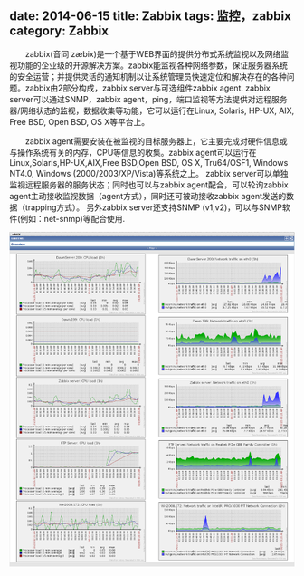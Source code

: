 date: 2014-06-15
title: Zabbix
tags: 监控，zabbix
category: Zabbix
------------
　　zabbix(音同 zæbix)是一个基于WEB界面的提供分布式系统监视以及网络监视功能的企业级的开源解决方案。zabbix能监视各种网络参数，保证服务器系统的安全运营；并提供灵活的通知机制以让系统管理员快速定位和解决存在的各种问题。zabbix由2部分构成，zabbix server与可选组件zabbix agent. zabbix server可以通过SNMP，zabbix agent，ping，端口监视等方法提供对远程服务器/网络状态的监视，数据收集等功能，它可以运行在Linux, Solaris, HP-UX, AIX, Free BSD, Open BSD, OS X等平台上。

　　zabbix agent需要安装在被监视的目标服务器上，它主要完成对硬件信息或与操作系统有关的内存，CPU等信息的收集。zabbix agent可以运行在Linux,Solaris,HP-UX,AIX,Free BSD,Open BSD, OS X, Tru64/OSF1, Windows NT4.0, Windows (2000/2003/XP/Vista)等系统之上。 zabbix server可以单独监视远程服务器的服务状态；同时也可以与zabbix agent配合，可以轮询zabbix agent主动接收监视数据（agent方式），同时还可被动接收zabbix agent发送的数据（trapping方式）。 另外zabbix server还支持SNMP (v1,v2)，可以与SNMP软件(例如：net-snmp)等配合使用.

![zabbix](/images/zabbix.png)

